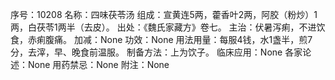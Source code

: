 序号：10208
名称：四味茯苓汤
组成：宣黄连5两，藿香叶2两，阿胶（粉炒）1两，白茯苓1两半（去皮）。
出处：《魏氏家藏方》卷七。
主治：伏暑泻痢，不进饮食，赤痢腹痛。
加减：None
功效：None
用法用量：每服4钱，水1盏半，煎7分，去滓，早、晚食前温服。
制备方法：上为饮子。
临床应用：None
各家论述：None
用药禁忌：None
附注：None
